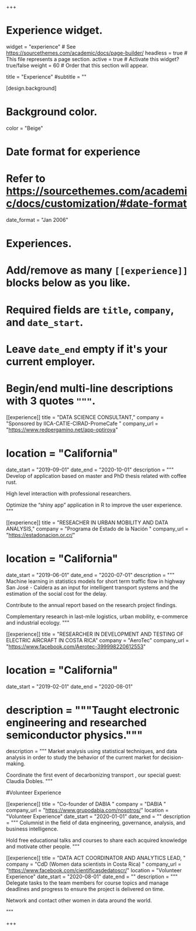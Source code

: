 +++
# Experience widget.
widget = "experience"  # See https://sourcethemes.com/academic/docs/page-builder/
headless = true  # This file represents a page section.
active = true  # Activate this widget? true/false
weight = 60  # Order that this section will appear.

title = "Experience"
#subtitle = ""

[design.background]
 # Background color.
  color = "Beige"

# Date format for experience
#   Refer to https://sourcethemes.com/academic/docs/customization/#date-format
date_format = "Jan 2006"

# Experiences.
#   Add/remove as many `[[experience]]` blocks below as you like.
#   Required fields are `title`, `company`, and `date_start`.
#   Leave `date_end` empty if it's your current employer.
#   Begin/end multi-line descriptions with 3 quotes `"""`.

[[experience]]
  title = "DATA SCIENCE CONSULTANT,"
  company = "Sponsored by IICA-CATIE-CIRAD-PromeCafe  "
  company_url = "https://www.redpergamino.net/app-optiroya"
#  location = "California"
  date_start = "2019-09-01"
  date_end = "2020-10-01"
  description = """
  Develop of application based on master and PhD thesis related with coffee rust.
          
  High level interaction with professional researchers.
          
  Optimize the “shiny app” application in R to improve the user experience.
  """

[[experience]]
  title = "RESEACHER IN URBAN MOBILITY AND DATA ANALYSIS,"
  company = "Programa de Estado de la Nación  "
  company_url = "https://estadonacion.or.cr/"
#  location = "California"
  date_start = "2019-06-01"
  date_end = "2020-07-01"
  description = """ Machine learning in statistics models for short term traffic flow in highway San     José - Caldera as an input for intelligent transport systems and the estimation of the social       cost for the delay.

  Contribute to the annual report based on the research project findings.

  Complementary research in last-mile logistics, urban mobility, e-commerce and industrial ecology.
  """
  


[[experience]]
  title = "RESEARCHER IN DEVELOPMENT AND TESTING OF ELECTRIC AIRCRAFT IN COSTA RICA"
  company = "AeroTec"
  company_url = "https://www.facebook.com/Aerotec-399998220612553"
#  location = "California"
  date_start = "2019-02-01"
  date_end = "2020-08-01"
# description = """Taught electronic engineering and researched semiconductor physics."""
  description = """
Market analysis using statistical techniques, and data analysis in order to study the behavior of the current market for decision-making.

Coordinate the first event of decarbonizing transport , our special guest: Claudia Dobles.
 """
 
 
 #Volunteer Experience
 
 
[[experience]]
  title = "Co-founder of DABIA "
  company = "DABIA  "
  company_url = "https://www.grupodabia.com/nosotros/"
  location = "Volunteer Experience"
  date_start = "2020-01-01"
  date_end = ""
  description = """
Columnist in the field of data engineering, governance, analysis, and business intelligence.

Hold free educational talks and courses to share each acquired knowledge and motivate other people.
  """
  
  [[experience]]
  title = "DATA ACT COORDINATOR AND ANALYTICS LEAD, "
  company = "CdD (Women data scientists in Costa Rica) "
  company_url = "https://www.facebook.com/cientificasdedatoscr/"
  location = "Volunteer Experience"
  date_start = "2020-08-01"
  date_end = ""
  description = """
Delegate tasks to the team members for course topics and manage deadlines and progress to ensure the project is delivered on time.

Network and contact other women in data around the world.


  """
  
  
  
  
  
  
+++
